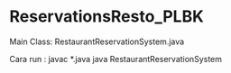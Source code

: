 # ReservationsResto_PLBK
Main Class: RestaurantReservationSystem.java

Cara run :
javac *.java
java RestaurantReservationSystem
